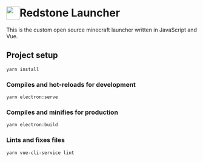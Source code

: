 # Redstone Launcher <img style="float:left "  width="35" height="35 " src="https://static.wikia.nocookie.net/minecraft_ru_gamepedia/images/7/78/Красная_пыль.png">

This is the custom open source minecraft launcher written in JavaScript and Vue.

## Project setup
```
yarn install
```

### Compiles and hot-reloads for development
```
yarn electron:serve
```

### Compiles and minifies for production
```
yarn electron:build
```

### Lints and fixes files
```
yarn vue-cli-service lint
```


